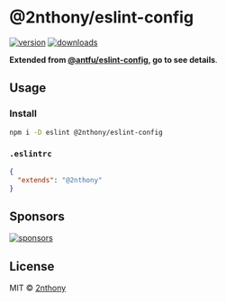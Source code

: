 # @2nthony/eslint-config

[![version](https://img.shields.io/npm/v/@2nthony/eslint-config?label=&color=29BC9B)](https://npm.im/@2nthony/eslint-config) [![downloads](https://img.shields.io/npm/dm/@2nthony/eslint-config?label=&color=29BC9B)](https://npm.im/@2nthony/eslint-config)

**Extended from [@antfu/eslint-config](https://github.com/antfu/eslint-config), go to see details**.

## Usage

### Install

```bash
npm i -D eslint @2nthony/eslint-config
```

### `.eslintrc`

```json
{
  "extends": "@2nthony"
}
```

## Sponsors

[![sponsors](https://cdn.jsdelivr.net/gh/2nthony/sponsors-image/sponsors.svg)](https://github.com/sponsors/2nthony)

## License

MIT &copy; [2nthony](https://github.com/sponsors/2nthony)
